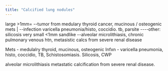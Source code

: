 ```yaml
---
title: "Calcified lung nodules"
---
```

large &gt;1mm= 
--tumor from medulary thyroid cancer, mucinous / osteogenic mets | 
--infection varicella pneumonia/histo, coccidio. tb, parsite
----other: silicosis
very small &lt;1mm sandlike
--alveolar microlithiasis, chronic pulmonary venous htn, metasistic calcs from severe renal disease

Mets - medulalry thyroid, mucinous, osteogenic
Infxn - varicella pneumonia, histo, coccidio, TB, Schistosomiasis.
Silicosis, CWP

alveolar microlithiasis
metastatic calcification from severe renal disease.

